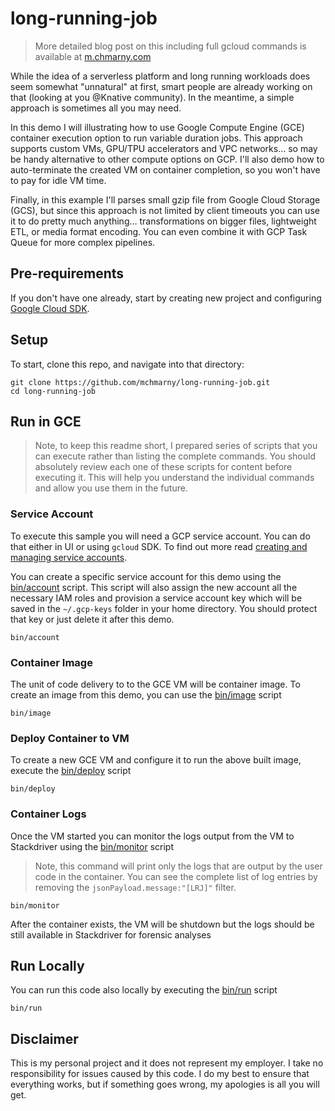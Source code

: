 # long-running-job

> More detailed blog post on this including full gcloud commands is available at [m.chmarny.com](https://m.chmarny.com/how-to-run-containerized-workloads-in-gce-vm-87c7c3e952f3)

While the idea of a serverless platform and long running workloads does seem somewhat "unnatural" at first, smart people are already working on that (looking at you @Knative community). In the meantime, a simple approach is sometimes all you may need.

In this demo I will illustrating how to use Google Compute Engine (GCE) container execution option to run variable duration jobs. This approach supports custom VMs, GPU/TPU accelerators and VPC networks… so may be handy alternative to other compute options on GCP. I'll also demo how to auto-terminate the created VM on container completion, so you won't have to pay for idle VM time. 

Finally, in this example I'll parses small gzip file from Google Cloud Storage (GCS), but since this approach is not limited by client timeouts you can use it to do pretty much anything… transformations on bigger files, lightweight ETL, or media format encoding. You can even combine it with GCP Task Queue for more complex pipelines.

## Pre-requirements

If you don't have one already, start by creating new project and configuring [Google Cloud SDK](https://cloud.google.com/sdk/docs/).

## Setup

To start, clone this repo, and navigate into that directory:

```shell
git clone https://github.com/mchmarny/long-running-job.git
cd long-running-job
```

## Run in GCE

> Note, to keep this readme short, I prepared series of scripts that you can execute rather than listing the complete commands. You should absolutely review each one of these scripts for content before executing it. This will help you understand the individual commands and allow you use them in the future.

### Service Account

To execute this sample you will need a GCP service account. You can do that either in UI or using `gcloud` SDK. To find out more read [creating and managing service accounts](https://cloud.google.com/iam/docs/creating-managing-service-accounts).

You can create a specific service account for this demo using the [bin/account](bin/account) script. This script will also assign the new account all the necessary IAM roles and provision a service account key which will be saved in the `~/.gcp-keys` folder in your home directory. You should protect that key or just delete it after this demo.

```shell
bin/account
```

### Container Image

The unit of code delivery to to the GCE VM will be container image. To create an image from this demo, you can use the [bin/image](bin/image) script

```shell
bin/image
```

### Deploy Container to VM

To create a new GCE VM and configure it to run the above built image, execute the [bin/deploy](bin/deploy) script

```shell
bin/deploy
```

### Container Logs

Once the VM started you can monitor the logs output from the VM to Stackdriver using the [bin/monitor](bin/monitor) script

> Note, this command will print only the logs that are output by the user code in the container. You can see the complete list of log entries by removing the `jsonPayload.message:"[LRJ]"` filter.

```shell
bin/monitor
```

After the container exists, the VM will be shutdown but the logs should be still available in Stackdriver for forensic analyses

## Run Locally

You can run this code also locally by executing the [bin/run](bin/run) script

```shell
bin/run
```

## Disclaimer

This is my personal project and it does not represent my employer. I take no responsibility for issues caused by this code. I do my best to ensure that everything works, but if something goes wrong, my apologies is all you will get.
